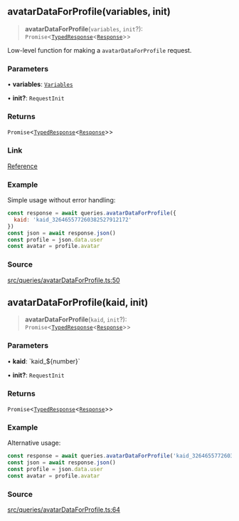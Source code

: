 ## avatarDataForProfile(variables, init)

> **avatarDataForProfile**(`variables`, `init`?): `Promise`\<[`TypedResponse`](api%5Cinterfaces%5CTypedResponse.md)\<[`Response`](api%5Cnamespaces%5Cqueries%5Cnamespaces%5CAvatarDataForProfile%5Ctype-aliases%5CResponse.md)\>\>

Low-level function for making a `avatarDataForProfile` request.

### Parameters

• **variables**: [`Variables`](api%5Cnamespaces%5Cqueries%5Cnamespaces%5CAvatarDataForProfile%5Cinterfaces%5CVariables.md)

• **init?**: `RequestInit`

### Returns

`Promise`\<[`TypedResponse`](api%5Cinterfaces%5CTypedResponse.md)\<[`Response`](api%5Cnamespaces%5Cqueries%5Cnamespaces%5CAvatarDataForProfile%5Ctype-aliases%5CResponse.md)\>\>

### Link

[Reference](https://khan-api.bhavjit.com/reference/view/19553924/2s8YzQUiXU#256c194a-f6d5-4c7a-aaa5-97792cdba1b3)

### Example

Simple usage without error handling:
```js
const response = await queries.avatarDataForProfile({
  kaid: 'kaid_326465577260382527912172'
})
const json = await response.json()
const profile = json.data.user
const avatar = profile.avatar
```

### Source

[src/queries/avatarDataForProfile.ts:50](https://github.com/bhavjitChauhan/khan-api/blob/214cc6672777162cd3ec638a3ad3a22f7fe37e04/src/queries/avatarDataForProfile.ts#L50)

## avatarDataForProfile(kaid, init)

> **avatarDataForProfile**(`kaid`, `init`?): `Promise`\<[`TypedResponse`](api%5Cinterfaces%5CTypedResponse.md)\<[`Response`](api%5Cnamespaces%5Cqueries%5Cnamespaces%5CAvatarDataForProfile%5Ctype-aliases%5CResponse.md)\>\>

### Parameters

• **kaid**: \`kaid\_$\{number\}\`

• **init?**: `RequestInit`

### Returns

`Promise`\<[`TypedResponse`](api%5Cinterfaces%5CTypedResponse.md)\<[`Response`](api%5Cnamespaces%5Cqueries%5Cnamespaces%5CAvatarDataForProfile%5Ctype-aliases%5CResponse.md)\>\>

### Example

Alternative usage:
```js
const response = await queries.avatarDataForProfile('kaid_326465577260382527912172')
const json = await response.json()
const profile = json.data.user
const avatar = profile.avatar
```

### Source

[src/queries/avatarDataForProfile.ts:64](https://github.com/bhavjitChauhan/khan-api/blob/214cc6672777162cd3ec638a3ad3a22f7fe37e04/src/queries/avatarDataForProfile.ts#L64)
